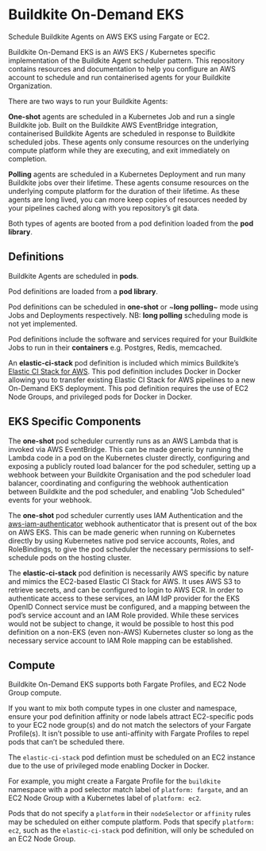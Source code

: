 # Buildkite On-Demand EKS

Schedule Buildkite Agents on AWS EKS using Fargate or EC2.

Buildkite On-Demand EKS is an AWS EKS / Kubernetes specific implementation
of the Buildkite Agent scheduler pattern. This repository contains resources
and documentation to help you configure an AWS account to schedule and run
containerised agents for your Buildkite Organization.

There are two ways to run your Buildkite Agents:

**One-shot** agents are scheduled in a Kubernetes Job and run a single Buildkite
job. Built on the Buildkite AWS EventBridge integration, containerised Buildkite
Agents are scheduled in response to Buildkite scheduled jobs. These agents only
consume resources on the underlying compute platform while they are executing,
and exit immediately on completion.

**Polling** agents are scheduled in a Kubernetes Deployment and run many
Buildkite jobs over their lifetime. These agents consume resources on the
underlying compute platform for the duration of their lifetime. As these agents
are long lived, you can more keep copies of resources needed by your pipelines
cached along with you repository’s git data.

Both types of agents are booted from a pod definition loaded from the
**pod library**.

## Definitions

Buildkite Agents are scheduled in **pods**.

Pod definitions are loaded from a **pod library**.

Pod definitions can be scheduled in **one-shot** or
~**long polling**~ mode using Jobs and Deployments respectively.
NB: **long polling** scheduling mode is not yet implemented.

Pod definitions include the software and services required
for your Buildkite Jobs to run in their **containers** e.g.
Postgres, Redis, memcached.

An **elastic-ci-stack** pod definition is included which mimics
Buildkite’s [Elastic CI Stack for AWS](https://github.com/buildkite/elastic-ci-stack-for-aws). This pod definition includes Docker in Docker
allowing you to transfer existing Elastic CI Stack for AWS pipelines
to a new On-Demand EKS deployment. This pod definition requires the use
of EC2 Node Groups, and privileged pods for Docker in Docker.

## EKS Specific Components

The **one-shot** pod scheduler currently runs as an AWS Lambda
that is invoked via AWS EventBridge. This can be made generic
by running the Lambda code in a pod on the Kubernetes cluster directly,
configuring and exposing a publicly routed load balancer for the pod
scheduler, setting up a webhook between your Buildkite Organisation and
the pod scheduler load balancer, coordinating and configuring the webhook 
authentication between Buildkite and the pod scheduler, and enabling
"Job Scheduled" events for your webhook.

The **one-shot** pod scheduler currently uses IAM Authentication and
the [aws-iam-authenticator](https://github.com/kubernetes-sigs/aws-iam-authenticator)
webhook authenticator that is present out of the box on AWS EKS.
This can be made generic when running on Kubernetes directly
by using Kubernetes native pod service accounts, Roles, and
RoleBindings, to give the pod scheduler the necessary permissions
to self-schedule pods on the hosting cluster.

The **elastic-ci-stack** pod definition is necessarily AWS specific
by nature and mimics the EC2-based Elastic CI Stack for AWS. It
uses AWS S3 to retrieve secrets, and can be configured to login to AWS ECR.
In order to authenticate access to these services, an IAM IdP provider
for the EKS OpenID Connect service must be configured, and a mapping
between the pod’s service account and an IAM Role provided.
While these services would not be subject to change, it would be
possible to host this pod definition on a non-EKS (even non-AWS)
Kubernetes cluster so long as the necessary service account to IAM Role
mapping can be established.

## Compute

Buildkite On-Demand EKS supports both Fargate Profiles, and EC2 Node Group
compute.

If you want to mix both compute types in one cluster and namespace, ensure your
pod definition affinity or node labels attract EC2-specific pods to your EC2
node group(s) and do not match the selectors of your Fargate Profile(s). It
isn’t possible to use anti-affinity with Fargate Profiles to repel pods that
can’t be scheduled there.

The `elastic-ci-stack` pod defintion must be scheduled on an EC2 instance due to
the use of privileged mode enabling Docker in Docker.

For example, you might create a Fargate Profile for the `buildkite` namespace
with a pod selector match label of `platform: fargate`, and an EC2 Node Group
with a Kubernetes label of `platform: ec2`.

Pods that do not specify a `platform` in their `nodeSelector` or `affinity`
rules may be scheduled on either compute platform. Pods that specify
`platform: ec2`, such as the `elastic-ci-stack` pod definition, will only be
scheduled on an EC2 Node Group.
